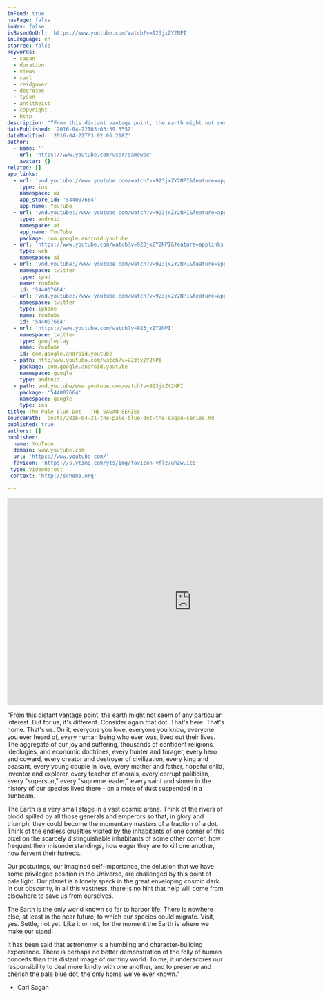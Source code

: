 ```yaml
---
inFeed: true
hasPage: false
inNav: false
isBasedOnUrl: 'https://www.youtube.com/watch?v=923jxZY2NPI'
inLanguage: en
starred: false
keywords:
  - sagan
  - duration
  - views
  - carl
  - reidgower
  - degrasse
  - tyson
  - antitheist
  - copyright
  - http
description: "“From this distant vantage point, the earth might not seem of any particular interest. But for us, it's different. Consider again that dot. That's here. That's home. That's us. On it, everyone you love, everyone you know, everyone you ever heard of, every human being who ever was, lived out their lives. The aggregate of our joy and suffering, thousands of confident religions, ideologies, and economic doctrines, every hunter and forager, every hero and coward, every creator and destroyer of civilization, every king and peasant, every young couple in love, every mother and father, hopeful child, inventor and explorer, every teacher of morals, every corrupt politician, every \"superstar,\" every \"supreme leader,\" every saint and sinner in the history of our species lived there - on a mote of dust suspended in a sunbeam."
datePublished: '2016-04-22T03:03:39.355Z'
dateModified: '2016-04-22T03:02:06.218Z'
author:
  - name: ''
    url: 'https://www.youtube.com/user/damewse'
    avatar: {}
related: []
app_links:
  - url: 'vnd.youtube://www.youtube.com/watch?v=923jxZY2NPI&feature=applinks'
    type: ios
    namespace: ai
    app_store_id: '544007664'
    app_name: YouTube
  - url: 'vnd.youtube://www.youtube.com/watch?v=923jxZY2NPI&feature=applinks'
    type: android
    namespace: ai
    app_name: YouTube
    package: com.google.android.youtube
  - url: 'https://www.youtube.com/watch?v=923jxZY2NPI&feature=applinks'
    type: web
    namespace: ai
  - url: 'vnd.youtube://www.youtube.com/watch?v=923jxZY2NPI&feature=applinks'
    namespace: twitter
    type: ipad
    name: YouTube
    id: '544007664'
  - url: 'vnd.youtube://www.youtube.com/watch?v=923jxZY2NPI&feature=applinks'
    namespace: twitter
    type: iphone
    name: YouTube
    id: '544007664'
  - url: 'https://www.youtube.com/watch?v=923jxZY2NPI'
    namespace: twitter
    type: googleplay
    name: YouTube
    id: com.google.android.youtube
  - path: http/www.youtube.com/watch?v=923jxZY2NPI
    package: com.google.android.youtube
    namespace: google
    type: android
  - path: vnd.youtube/www.youtube.com/watch?v=923jxZY2NPI
    package: '544007664'
    namespace: google
    type: ios
title: The Pale Blue Dot - THE SAGAN SERIES
sourcePath: _posts/2016-04-21-the-pale-blue-dot-the-sagan-series.md
published: true
authors: []
publisher:
  name: YouTube
  domain: www.youtube.com
  url: 'https://www.youtube.com/'
  favicon: 'https://s.ytimg.com/yts/img/favicon-vflz7uhzw.ico'
_type: VideoObject
_context: 'http://schema.org'

---
```

<iframe src="https://cdn.embedly.com/widgets/media.html?src=https%3A%2F%2Fwww.youtube.com%2Fembed%2F923jxZY2NPI%3Ffeature%3Doembed&amp;url=https%3A%2F%2Fwww.youtube.com%2Fwatch%3Fv%3D923jxZY2NPI&amp;image=https%3A%2F%2Fi.ytimg.com%2Fvi%2F923jxZY2NPI%2Fhqdefault.jpg&amp;key=b7d04c9b404c499eba89ee7072e1c4f7&amp;type=text%2Fhtml&amp;schema=youtube" width="854" height="480" scrolling="no" frameborder="0" allowfullscreen="" style=""></iframe>

"From this distant vantage point, the earth might not seem of any particular interest. But for us, it's different. Consider again that dot. That's here. That's home. That's us. On it, everyone you love, everyone you know, everyone you ever heard of, every human being who ever was, lived out their lives. The aggregate of our joy and suffering, thousands of confident religions, ideologies, and economic doctrines, every hunter and forager, every hero and coward, every creator and destroyer of civilization, every king and peasant, every young couple in love, every mother and father, hopeful child, inventor and explorer, every teacher of morals, every corrupt politician, every "superstar," every "supreme leader," every saint and sinner in the history of our species lived there - on a mote of dust suspended in a sunbeam.

The Earth is a very small stage in a vast cosmic arena. Think of the rivers of blood spilled by all those generals and emperors so that, in glory and triumph, they could become the momentary masters of a fraction of a dot. Think of the endless cruelties visited by the inhabitants of one corner of this pixel on the scarcely distinguishable inhabitants of some other corner, how frequent their misunderstandings, how eager they are to kill one another, how fervent their hatreds.

Our posturings, our imagined self-importance, the delusion that we have some privileged position in the Universe, are challenged by this point of pale light. Our planet is a lonely speck in the great enveloping cosmic dark. In our obscurity, in all this vastness, there is no hint that help will come from elsewhere to save us from ourselves.

The Earth is the only world known so far to harbor life. There is nowhere else, at least in the near future, to which our species could migrate. Visit, yes. Settle, not yet. Like it or not, for the moment the Earth is where we make our stand.

It has been said that astronomy is a humbling and character-building experience. There is perhaps no better demonstration of the folly of human conceits than this distant image of our tiny world. To me, it underscores our responsibility to deal more kindly with one another, and to preserve and cherish the pale blue dot, the only home we've ever known."

- Carl Sagan